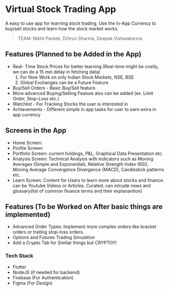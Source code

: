 # Virtual Stock Trading App
A easy to use app for learning stock trading. Use the In-App Currency to buy/sell stocks and learn how the stock market works.

> TEAM: Nikhil Pareek, Drhruv Sharma, Deepak Vishwakarma


## Features (Planned to be Added in the App)
- Real- Time Stock Prices for better learning (Real-time might be costly, we can do a 15 min delay in fetching data)
    1.  For Now Work on only Indian Stock Markets, NSE, BSE
    2. Global Exchanges can be a Future Feature
- Buy/Sell Orders - Basic Buy/Sell feature. 
- More advanced Buying/Selling Feature also can be added (ex. Limit Order, Stop-Loss etc.)
- Watchlist - For Tracking Stocks the user is interested in
- Achievements - Different simple in app tasks for user to earn extra in app currency

## Screens in the App
- Home Screen:
- Profile Screen:
- Portfolio Screen: current holdings, P&L, Graphical Data Presentation etc.
- Analysis Screen: Technical Analysis with Indicators such as Moving Averages (Simple and Exponential), Relative Strength Index (RSI), Moving Average Convergence Divergence (MACD), Candlestick patterns etc. 
- Learn Screen: Content for Users to learn more about stocks and finance. can be Youtube Videos or Articles. Curated. can inlcude news and glossary(list of common finance terms and their explanantion)

## Features (To be Worked on After basic things are implemented)
- Advanced Order Types: Implement more complex orders like bracket orders or trailing stop-loss orders.
- Options and Futures Trading Simulation
- Add a Crypto Tab for Similar things but CRYPTO!!!


### Tech Stack 
- Flutter
- NodeJS (if needed for backend)
- Firebase (For Authentication)
- Figma (For Design)

